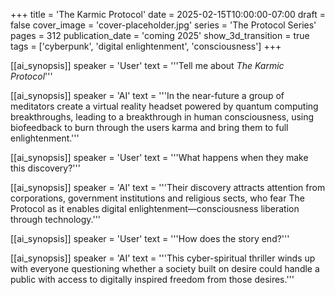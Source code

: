 +++
title = 'The Karmic Protocol'
date = 2025-02-15T10:00:00-07:00
draft = false
cover_image = 'cover-placeholder.jpg'
series = 'The Protocol Series'
pages = 312
publication_date = 'coming 2025'
show_3d_transition = true
tags = ['cyberpunk', 'digital enlightenment', 'consciousness']
+++

[[ai_synopsis]]
speaker = 'User'
text = '''Tell me about *The Karmic Protocol*'''

[[ai_synopsis]]
speaker = 'AI'
text = '''In the near-future a group of meditators create a virtual reality headset powered by quantum computing breakthroughs, leading to a breakthrough in human consciousness, using biofeedback to burn through the users karma and bring them to full enlightenment.'''

[[ai_synopsis]]
speaker = 'User'
text = '''What happens when they make this discovery?'''

[[ai_synopsis]]
speaker = 'AI'
text = '''Their discovery attracts attention from corporations, government institutions and religious sects, who fear The Protocol as it enables digital enlightenment—consciousness liberation through technology.'''

[[ai_synopsis]]
speaker = 'User'
text = '''How does the story end?'''

[[ai_synopsis]]
speaker = 'AI'
text = '''This cyber-spiritual thriller winds up with everyone questioning whether a society built on desire could handle a public with access to digitally inspired freedom from those desires.'''

